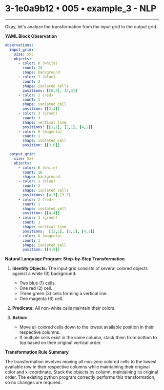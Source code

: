 # 3-1e0a9b12 • 005 • example_3 - NLP

---
Okay, let's analyze the transformation from the input grid to the output grid.

**YAML Block Observation**

```yaml
observations:
  input_grid:
    size: 5x5
    objects:
      - color: 0 (white)
        count: 20
        shape: background
      - color: 1 (blue)
        count: 2
        shape: isolated cells
        positions: [[0,3], [2,3]]
      - color: 2 (red)
        count: 1
        shape: isolated cell
        position: [[2,4]]
      - color: 3 (green)
        count: 3
        shape: vertical line
        positions: [[1,1], [2,1], [4,1]]
      - color: 6 (magenta)
        count: 1
        shape: isolated cell
        position: [[3,0]]

  output_grid:
    size: 5x5
    objects:
      - color: 0 (white)
        count: 18
        shape: background
      - color: 1 (blue)
        count: 2
        shape: isolated cells
        positions: [4,3],[3,3]
      - color: 2 (red)
        count: 1
        shape: isolated cell
        position: [[4,4]]
      - color: 3 (green)
        count: 3
        shape: vertical line
        positions:  [[2,1], [3,1], [4,1]]
      - color: 6 (magenta)
        count: 1
        shape: isolated cell
        position: [[4,0]]
```

**Natural Language Program: Step-by-Step Transformation**

1.  **Identify Objects:** The input grid consists of several colored objects against a white (0) background:

    *   Two blue (1) cells.
    *   One red (2) cell.
    *   Three green (3) cells forming a vertical line.
    *   One magenta (6) cell.
2.  **Predicate:** All non-white cells maintain their colors.

3.  **Action:**

    *   Move all colored cells down to the lowest available position in their respective columns.
    *   If multiple cells exist in the same column, stack them from bottom to top based on their original vertical order.

**Transformation Rule Summary**

The transformation involves moving all non-zero colored cells to the lowest available row in their respective columns while maintaining their original color and x-coordinate. Stack the objects by column, maintaining its original order. The existing python program correctly performs this transformation, so no changes are required.

